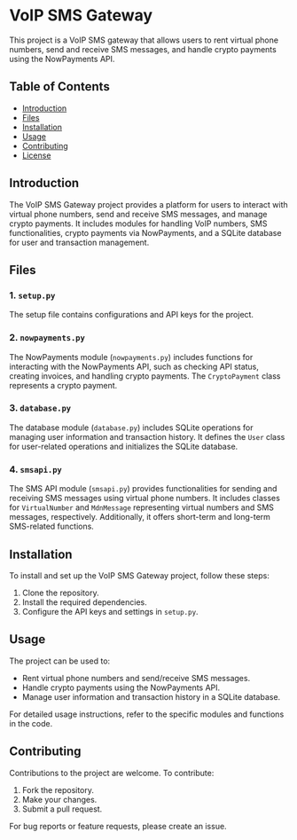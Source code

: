 # VoIP SMS Gateway

This project is a VoIP SMS gateway that allows users to rent virtual phone numbers, send and receive SMS messages, and handle crypto payments using the NowPayments API.

## Table of Contents
- [Introduction](#introduction)
- [Files](#files)
- [Installation](#installation)
- [Usage](#usage)
- [Contributing](#contributing)
- [License](#license)

## Introduction

The VoIP SMS Gateway project provides a platform for users to interact with virtual phone numbers, send and receive SMS messages, and manage crypto payments. It includes modules for handling VoIP numbers, SMS functionalities, crypto payments via NowPayments, and a SQLite database for user and transaction management.

## Files

### 1. `setup.py`

The setup file contains configurations and API keys for the project.

### 2. `nowpayments.py`

The NowPayments module (`nowpayments.py`) includes functions for interacting with the NowPayments API, such as checking API status, creating invoices, and handling crypto payments. The `CryptoPayment` class represents a crypto payment.

### 3. `database.py`

The database module (`database.py`) includes SQLite operations for managing user information and transaction history. It defines the `User` class for user-related operations and initializes the SQLite database.

### 4. `smsapi.py`

The SMS API module (`smsapi.py`) provides functionalities for sending and receiving SMS messages using virtual phone numbers. It includes classes for `VirtualNumber` and `MdnMessage` representing virtual numbers and SMS messages, respectively. Additionally, it offers short-term and long-term SMS-related functions.

## Installation

To install and set up the VoIP SMS Gateway project, follow these steps:

1. Clone the repository.
2. Install the required dependencies.
3. Configure the API keys and settings in `setup.py`.

## Usage

The project can be used to:

- Rent virtual phone numbers and send/receive SMS messages.
- Handle crypto payments using the NowPayments API.
- Manage user information and transaction history in a SQLite database.

For detailed usage instructions, refer to the specific modules and functions in the code.

## Contributing

Contributions to the project are welcome. To contribute:

1. Fork the repository.
2. Make your changes.
3. Submit a pull request.

For bug reports or feature requests, please create an issue.